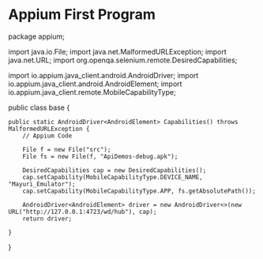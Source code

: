 # Appium First Program
package appium;

import java.io.File;
import java.net.MalformedURLException;
import java.net.URL;
import org.openqa.selenium.remote.DesiredCapabilities;

import io.appium.java_client.android.AndroidDriver;
import io.appium.java_client.android.AndroidElement;
import io.appium.java_client.remote.MobileCapabilityType;

public class base {

	public static AndroidDriver<AndroidElement> Capabilities() throws MalformedURLException {
		// Appium Code

		File f = new File("src");
		File fs = new File(f, "ApiDemos-debug.apk");

		DesiredCapabilities cap = new DesiredCapabilities();
		cap.setCapability(MobileCapabilityType.DEVICE_NAME, "Mayuri_Emulator");
		cap.setCapability(MobileCapabilityType.APP, fs.getAbsolutePath());

		AndroidDriver<AndroidElement> driver = new AndroidDriver<>(new URL("http://127.0.0.1:4723/wd/hub"), cap);
		return driver;

	}

}
